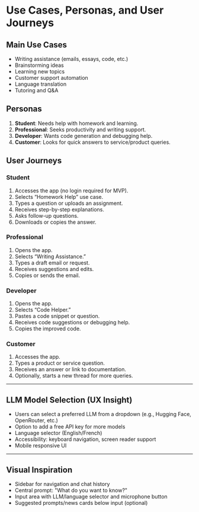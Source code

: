 # Use Cases, Personas, and User Journeys

## Main Use Cases
- Writing assistance (emails, essays, code, etc.)
- Brainstorming ideas
- Learning new topics
- Customer support automation
- Language translation
- Tutoring and Q&A

## Personas
1. **Student**: Needs help with homework and learning.
2. **Professional**: Seeks productivity and writing support.
3. **Developer**: Wants code generation and debugging help.
4. **Customer**: Looks for quick answers to service/product queries.

## User Journeys

### Student
1. Accesses the app (no login required for MVP).
2. Selects “Homework Help” use case.
3. Types a question or uploads an assignment.
4. Receives step-by-step explanations.
5. Asks follow-up questions.
6. Downloads or copies the answer.

### Professional
1. Opens the app.
2. Selects “Writing Assistance.”
3. Types a draft email or request.
4. Receives suggestions and edits.
5. Copies or sends the email.

### Developer
1. Opens the app.
2. Selects “Code Helper.”
3. Pastes a code snippet or question.
4. Receives code suggestions or debugging help.
5. Copies the improved code.

### Customer
1. Accesses the app.
2. Types a product or service question.
3. Receives an answer or link to documentation.
4. Optionally, starts a new thread for more queries.

---

## LLM Model Selection (UX Insight)
- Users can select a preferred LLM from a dropdown (e.g., Hugging Face, OpenRouter, etc.)
- Option to add a free API key for more models
- Language selector (English/French)
- Accessibility: keyboard navigation, screen reader support
- Mobile responsive UI

---

## Visual Inspiration
- Sidebar for navigation and chat history
- Central prompt: "What do you want to know?"
- Input area with LLM/language selector and microphone button
- Suggested prompts/news cards below input (optional)
